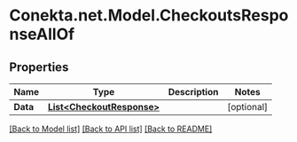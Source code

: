 # Conekta.net.Model.CheckoutsResponseAllOf

## Properties

Name | Type | Description | Notes
------------ | ------------- | ------------- | -------------
**Data** | [**List&lt;CheckoutResponse&gt;**](CheckoutResponse.md) |  | [optional] 

[[Back to Model list]](../README.md#documentation-for-models) [[Back to API list]](../README.md#documentation-for-api-endpoints) [[Back to README]](../README.md)

